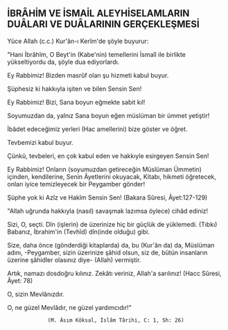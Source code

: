 ## İBRÂHİM VE İSMAİL ALEYHİSELAMLARIN DUÂLARI VE DUÂLARININ GERÇEKLEŞMESİ

Yüce Allah (c.c.) Kur'ân-ı Kerîm'de şöyle buyurur:

"Hani İbrâhîm, O Beyt'in (Kabe'nin) temellerini İsmaîl ile bir­likte yükseltiyordu da, şöyle dua ediyorlardı.

Ey Rabbimiz! Bizden masrûf olan şu hizmeti kabul buyur.

Şüphesiz ki hakkıyla işiten ve bilen Sensin Sen!

Ey Rabbimiz! Bizi, Sana boyun eğmekte sabit kıl!

Soyumuzdan da, yalnız Sana boyun eğen müslüman bir ümmet yetiştir!

İbâdet edeceğimiz yerleri (Hac amellerini) bize göster ve öğret.

Tevbemizi kabul buyur.

Çünkü, tevbeleri, en çok kabul eden ve hakkıyle esirgeyen Sen­sin Sen!

Ey Rabbimiz! Onların (soyumuzdan getireceğin Müslüman Üm­metin) içinden, kendilerine, Senin Âyetlerini okuyacak, Kitabı, hik­meti öğretecek, onları iyice temizleyecek bir Peygamber gönder!

Şüphe yok ki Azîz ve Hakîm Sensin Sen! (Bakara Sûresi, Âyet:127-129)

"Allah uğrunda hakkıyla (nasıl) savaşmak lazımsa öylece) cihâd ediniz!

Sizi, O, seçti. Dîn (işlerin) de üzerinize hiç bir güçlük de yüklemedi. (Tıbkı) Babanız, İbrahim'in (Tevhîd) dîn(inde olduğu) gibi.

Size, daha önce (gönderdiği kitaplarda) da, bu (Kur'ân da) da, Müslüman adını, -Peygamber, sizin üzerinize şâhid olsun, siz de, bütün insanların üzerine şâhidler olasınız diye- (Allah) vermiştir.

Artık, namazı dosdoğru kılınız. Zekâtı veriniz, Allah'a sarılınız! (Hacc Sûresi, Âyet: 78)

O, sizin Mevlânızdır.

O, ne güzel Mevlâdır, ne güzel yardımcıdır!"

                 (M. Âsım Köksal, İslâm Târihi, C: 1, Sh: 26)
